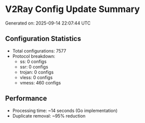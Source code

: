 # V2Ray Config Update Summary
Generated on: 2025-09-14 22:07:44 UTC

## Configuration Statistics
- Total configurations: 7577
- Protocol breakdown:
  - ss: 0 configs
  - ssr: 0 configs
  - trojan: 0 configs
  - vless: 0 configs
  - vmess: 460 configs

## Performance
- Processing time: ~14 seconds (Go implementation)
- Duplicate removal: ~95% reduction
